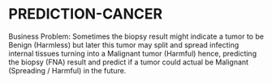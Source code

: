 # PREDICTION-CANCER
 Business Problem:  Sometimes the biopsy result might indicate a tumor to be Benign (Harmless) but later this tumor may split and spread infecting internal tissues turning into a Malignant tumor (Harmful) hence, predicting the biopsy (FNA) result and predict if a tumor could actual be Malignant (Spreading / Harmful) in the future.

